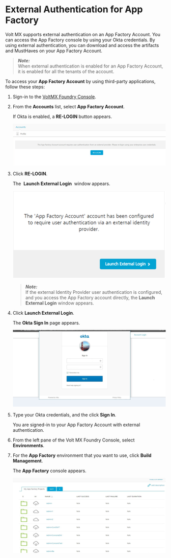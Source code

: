                           

External Authentication for App Factory
=======================================

Volt MX  supports external authentication on an App Factory Account. You can access the App Factory console by using your Okta credentials. By using external authentication, you can download and access the artifacts and MustHaves on your App Factory Account.

> **_Note:_**  
When external authentication is enabled for an App Factory Account, it is enabled for all the tenants of the account.

To access your **App Factory Account** by using third-party applications, follow these steps:

1.  Sign-in to the [VoltMX Foundry Console](https://manage.hclvoltmx.com/).
2.  From the **Accounts** list, select **App Factory Account**.

    If Okta is enabled, a **RE-LOGIN** button appears.

    ![](Resources/Images/Okta_2_537x147.png)

5.  Click **RE-LOGIN**.

    The  **Launch External Login**  window appears.

    ![](Resources/Images/Okta_3_520x297.png)

    > **_Note:_**  
    If the external Identity Provider user authentication is configured, and you access the App Factory account directly, the **Launch External Login** window appears.

9.  Click **Launch External Login**.

    The **Okta Sign In** page appears.

    ![](Resources/Images/Okta_4_524x262.png)

12.  Type your Okta credentials, and the click **Sign In**.

     You are signed-in to your App Factory Account with external authentication.

14.  From the left pane of the Volt MX Foundry Console, select **Environments**.
15.  For the **App Factory** environment that you want to use, click **Build Management**.

     The **App Factory** console appears.

     ![](Resources/Images/Okta_6_549x270.png)

